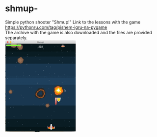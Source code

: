 # shmup-
Simple python shooter "Shmup!"
Link to the lessons with the game https://pythonru.com/tag/pishem-igru-na-pygame  
The archive with the game is also downloaded and the files are provided separately.  
![Image "SHMUP!"](https://github.com/sveton37/shmup-/blob/main/pishem-igru-na-pygame-230x300.gif)
